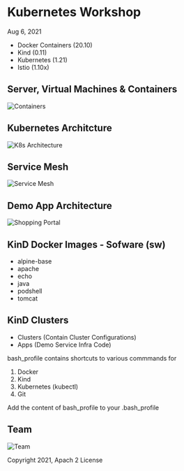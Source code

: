 # Kubernetes Workshop

Aug 6, 2021

- Docker Containers (20.10)
- Kind (0.11)
- Kubernetes (1.21)
- Istio (1.10x)

## Server, Virtual Machines & Containers

![Containers](https://raw.githubusercontent.com/MetaArivu/k8s-workshop/master/diagrams/Servers-VMs-Containers.jpg)

## Kubernetes Architcture

![K8s Architecture](https://raw.githubusercontent.com/MetaArivu/k8s-workshop/master/diagrams/K8s-Arch.jpg)

## Service Mesh

![Service Mesh](https://raw.githubusercontent.com/MetaArivu/k8s-workshop/master/diagrams/Istio-Components.jpg)

##  Demo App Architecture

![Shopping Portal](https://raw.githubusercontent.com/MetaArivu/k8s-workshop/master/diagrams/K8s-Demo-1.jpg)

## KinD Docker Images - Sofware (sw)

- alpine-base
- apache
- echo
- java
- podshell
- tomcat

## KinD Clusters

- Clusters (Contain Cluster Configurations)
- Apps (Demo Service Infra Code)

bash_profile contains shortcuts to various commmands for

1. Docker
2. Kind
3. Kubernetes (kubectl)
4. Git

Add the content of bash_profile to your .bash_profile

## Team

![Team](https://raw.githubusercontent.com/MetaArivu/k8s-workshop/master/diagrams/K8s-Workshop-Team.jpg)

Copyright 2021, Apach 2 License
